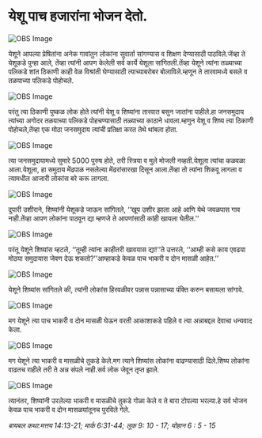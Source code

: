 # ‌‌‌येशू पाच हजारांना भोजन देतो.

![OBS Image](https://cdn.door43.org/obs/jpg/360px/obs-en-30-01.jpg)

‌‌‌येशूने आपल्या प्रेषितांना अनेक गावांतुन लोकांना सुवार्ता सांगण्यास व शिक्षण देण्यासाठी पाठविले.‌‌‌जेंव्हा ते येशूकडे पुन्हा आले, तेंव्हा त्यांनी आपण केलेली सर्व कार्ये येशूला सांगितली.‌‌‌तेंव्हा येशूने त्यांना तळ्याच्या पलिकडे शांत ठिकाणी काही वेळ विश्रांती घेण्यासाठी त्याच्याबरोबर बोलाविले.‌‌‌म्हणून ते तारवामध्ये बसले व तळयाच्या पलिकडे पोहोचले.

![OBS Image](https://cdn.door43.org/obs/jpg/360px/obs-en-30-02.jpg)

‌‌‌परंतु त्या ठिकाणी पुष्कळ लोक होते त्यांनी येशू व शिष्यांना तारवात बसुन जातांना पाहीले.‌‌‌हा जनसमुदाय त्यांच्या अगोदर तळयाच्या पलिकडे पोहचण्यासाठी तळ्याच्या काठाने धावला.‌‌‌म्हणुन येशू व शिष्य त्या ठिकाणी पोहोचले,तेंव्हा एक मोठा जनसमुदाय त्यांची प्रतिक्षा करत तेथे थांबला होता.

![OBS Image](https://cdn.door43.org/obs/jpg/360px/obs-en-30-03.jpg)

‌‌‌त्या जनसमुदायामध्ये सुमारे 5000 पुरुष होते, तरी स्त्रिया व मुले मोजली नव्हती.‌‌‌येशूला त्यांचा कळवळा आला.‌‌‌येशूला, हा समुदाय मेंढपाळ नसलेल्या मेंढरांसारखा दिसून आला.‌‌‌तेंव्हा तो त्यांना शिकवू लागला व त्यामधील आजारी लोकांस बरे करू लागला.

![OBS Image](https://cdn.door43.org/obs/jpg/360px/obs-en-30-04.jpg)

‌‌‌दुपारी उशीराने, शिष्यांनी येशूकडे जाऊन सांगितले, ‘‘खूप उशीर झाला आहे आणि येथे जवळपास गाव नाही.‌‌‌तेंव्हा आपण लोकांना पाठवून द्या म्हणजे ते आपणांसाठी कांही खायला घेतील.’’

![OBS Image](https://cdn.door43.org/obs/jpg/360px/obs-en-30-05.jpg)

‌‌‌परंतू येशूने शिष्यांस म्हटले, ‘‘तूम्ही त्यांना काहीतरी खावयास द्या!’’‌‌‌ते उत्तरले, ‘‘आम्ही कसे काय एवढया मोठया समुदायास जेवण देऊ शकतो?’’‌‌‌आम्हाकडे केवळ पाच भाकरी व दोन मासळी आहेत.’’

![OBS Image](https://cdn.door43.org/obs/jpg/360px/obs-en-30-06.jpg)

‌‌‌येशूने शिष्यांस सांगितले की, त्यांनी लोकांस हिरवळीवर पन्नास पन्नासाच्या पंक्ति करुन बसायला सांगावे.

![OBS Image](https://cdn.door43.org/obs/jpg/360px/obs-en-30-07.jpg)

‌‌‌मग येशूने त्या पाच भाकरी व दोन मासळी घेऊन वरती आकाशाकडे पहिले व त्या अन्नाबद्दल देवाचा धन्यवाद केला.

![OBS Image](https://cdn.door43.org/obs/jpg/360px/obs-en-30-08.jpg)

‌‌‌मग येशूने त्या भाकरी व मासळीचे तुकडे केले.‌‌‌मग त्याने शिष्यांस लोकांना वाढण्यासाठी दिले.‌‌‌शिष्य लोकांना वाढतच राहीले तरी ते अन्न संपले नाही.‌‌‌सर्व लोक जेवून तृप्त झाले.

![OBS Image](https://cdn.door43.org/obs/jpg/360px/obs-en-30-09.jpg)

‌‌‌त्यानंतर, शिष्यांनी उरलेल्या भाकरी व मासळीचे तुकडे गोळा केले व ते बारा टोपल्या भरल्या.‌‌‌हे सर्व भोजन केवळ पाच भाकरी व दोन मासळयांतूनच पुरविले गेले.

_बायबल कथा:‌‌‌मत्तय 14:13-21; मार्क 6:31-44; लूक 9: 10 - 17; योहान 6 : 5 - 15_